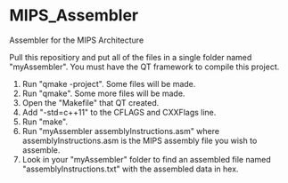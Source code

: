 # MIPS_Assembler
Assembler for the MIPS Architecture

Pull this repositiory and put all of the files in a single folder named "myAssembler".
You must have the QT framework to compile this project.

1. Run "qmake -project". Some files will be made.
2. Run "qmake". Some more files will be made.
3. Open the "Makefile" that QT created.
4. Add "-std=c++11" to the CFLAGS and CXXFlags line.
5. Run "make".
6. Run "myAssembler assemblyInstructions.asm" where assemblyInstructions.asm is the MIPS assembly file you wish to assemble.
7. Look in your "myAssembler" folder to find an assembled file named "assemblyInstructions.txt" with the assembled data in hex.

